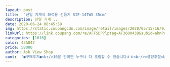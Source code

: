 ```yaml
---
layout: post 
title:  "신일 기계식 좌석용 선풍기 SIF-14TWS 35cm" 
description: 신일 기계 ..
date: 2020-06-24 08:45:58 
img: https://static.coupangcdn.com/image/retail/images/2020/05/15/16/9/3dabb373-d51b-4f12-9b8f-d91976bca5be.jpg 
linkUrl: https://link.coupang.com/re/AFFSDP?lptag=AF3600438&subid=ahnPublicAsk&pageKey=1583392677&itemId=2706663368&vendorItemId=70696952720&traceid=V0-113-9a0108379762e42d 
categories: [1016] 
color: 43A047 
price: 58000 
author: Ask View Shop 
cont:  "●구매후기●<br/>10분 안이면 누구나 다 조립할 수 있습니다ㅎㅎ<br/>↔️풍향조절<br/>⏰타이머<br/>♥️<br/>⭕️바람 세기<br/>⭕️소음<br/>⭕️조립<br/>⭕️총평<br/>그래도 연속으로 틀고 자면 돼서 괜찮아요<br/>그리고 어차피 같은 선풍기면 좀 더 싼 다른 신일 제품도 알아봤는데, 뽑기운 복불복으로 뭐 묻은 상품이 오는 리뷰도 있어서 맘 편히 이거 시켰습니다.<br/> 리뷰가 몇 개 없지만 나쁜 후기 없는걸 보면 확실히 더 낫긴 한 것 같습니다<br/>기왕 사는 김에 좀 더 보태서 써큘레이터 사려고 했는데<br/>나머지 바람들은 흔히 아시는 선풍기 세기보다 반단계 정도 높은 것 같아요.<br/> 미풍으로 틀으면 다른 선풍기 미약풍 중간 정도 세기로 약간 세다고 느낄 정도입니다<br/>나머지는 바람 세기와 다른 선풍기 같은 단계에 비하면, 마찬가지로 반단계 정도 좀 더 있는 편이지만 그리 큰 정도는 아니에용<br/>너무 저렴한거 보다, 가격 조금 나가는 것으로 튼튼한거 사는게 좋습니다.<br/> 저는 이거 하나 동네에서 싼거 하나 이렇게 2개 선풍기를 이번 여름을 위해 구매했습니다.<br/><br/>다른 선풍기들과 비슷하거나 좀 더 좁은 범위 같아요<br/>도움 되셨다면 추천 한 번 눌러주시면 감사하겠습니다!<br/>디자인 예쁘고, 묽직하고,<br/>딱 보기에 넓은 범위까지 커버되진 않는 것 같으니<br/>목 부분 튼튼합니다.<br/><br/>바닥부분 잘 보고 사세요.<br/><br/>새거라 그런지 미풍이 넘 쎄서 눈이 아프고 초초미풍은 넘 약하고 그러네요.<br/><br/>설명서 안보고 선풍기 어떻게 생겼는지 직관적으로 생각해보면서<br/>소음은 보통 선풍기 소음입니다.<br/><br/>신일선풍기만 두대 쓰고 있는데 한대 더 추가했어요.<br/>디자인이나 이런건은 깔끔하고 마음에 듭니다.<br/> 조립도 여자 혼자 설명서 같은거 필요없이 간단합니다.<br/><br/>써큘레이터 만큼은 아니겠지만 이 모델도 약풍 이상은 바람이 꽤 세서 환기 시나 에어컨 공기 순환 시 좋을 것 같아요<br/>써큘레이터는 십자 드라이버 필요하다는데<br/>이 제품은 손으로 다 뚝딱 할 수 있어용<br/>잘 때 맞춰서 한 7시간 정도 틀어놓고 싶은데<br/>잘산거 같습니다.<br/><br/>저는 회전 기능을 안써서 큰 상관 없지만<br/>조립 시 십자 드라이버 필요하고, 소음이 크다고 해서 그냥 이 모델 샀는데, 만족스럽습니다<br/>좌우 합쳐서 90도100도 남짓 돌아갑니다<br/>초미풍, 미풍, 약풍, 강풍 총 5단계에요<br/>초미풍은 봄이나 가을에 창문 열었을 때 솔솔 부는 바람 정도 세기에요.<br/> 소리가 거의 안나서 처음엔 꺼진거 아닌가 했습니다<br/>초미풍은 진짜 끈 거나 다름 없이 소리가 없고,<br/>최대 3시간인게 살짝 아쉽습니다<br/>풍량 조절 중요한 분은 참고하세용<br/>혼자 사는 자취생분들 강추드려요!<br/>" 
---
```

